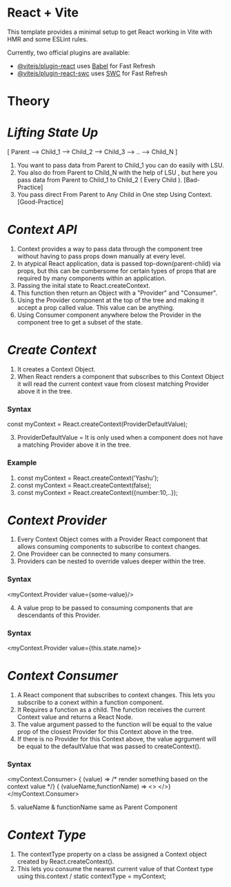 # React + Vite

This template provides a minimal setup to get React working in Vite with HMR and some ESLint rules.

Currently, two official plugins are available:

- [@vitejs/plugin-react](https://github.com/vitejs/vite-plugin-react/blob/main/packages/plugin-react/README.md) uses [Babel](https://babeljs.io/) for Fast Refresh
- [@vitejs/plugin-react-swc](https://github.com/vitejs/vite-plugin-react-swc) uses [SWC](https://swc.rs/) for Fast Refresh


# Theory

# _Lifting State Up_

[ Parent --> Child_1 --> Child_2 --> Child_3 --> .. --> Child_N ]

1. You want to pass data from Parent to Child_1 you can do easily with LSU.
2. You also do from Parent to Child_N with the help of LSU , but here you pass data from Parent to Child_1 to Child_2 ( Every Child ). [Bad-Practice]
3. You pass direct From Parent to Any Child in One step Using Context. [Good-Practice]

# _Context API_

1. Context provides a way to pass data through the component tree without having to pass props down manually at every level.
2. In atypical React application, data is passed top-down(parent-child) via props, but this can be cumbersome for certain types of props that are required by many components within an application.
3. Passing the inital state to React.createContext. 
4. This function then return an Object with a "Provider" and "Consumer".
5. Using the Provider component at the top of the tree and making it accept a prop called value. This value can be anything.
6. Using Consumer component anywhere below the Provider in the component tree to get a subset of the state.

# _Create Context_

1. It creates a Context Object.
2. When React renders a component that subscribes to this Context Object it will read the current context vaue from closest matching Provider above it in the tree.

<h3>Syntax</h3>

const myContext = React.createContext(ProviderDefaultValue);

3. ProviderDefaultValue = It is only used when a component does not have a matching Provider above it in the tree.

<h3>Example</h3>

1. const myContext = React.createContext('Yashu');
2. const myContext = React.createContext(false);
3. const myContext = React.createContext({number:10,..});

# _Context Provider_

1. Every Context Object comes with a Provider React component that allows consuming components to subscribe to context changes.
2. One Provideer can be connected to many consumers.
3. Providers can be nested to override values deeper within the tree.

<h3>Syntax</h3>

<myContext.Provider value={some-value}/>

4. A value prop to be passed to consuming components that are descendants of this Provider.

<h3>Syntax</h3>

<myContext.Provider value={this.state.name}>

# _Context Consumer_

1. A React component that subscribes to context changes. This lets you subscribe to a conext within a function component.
2. It Requires a function as a child. The function receives the current Context value and returns a React Node.
3. The value  argument passed to the function will be equal to the value prop of the closest Provider for this Context above in the tree.
4. If there is no Provider for this Context above, the value agrgument will be equal to the defaultValue that was passed to createContext().

<h3>Syntax</h3>

<myContext.Consumer>
    { (value) => /* render something based on the context value */}
    { (valueName,functionName) => <> </>}
</myContext.Consumer>       

5. valueName & functionName same as Parent Component 

# _Context Type_

1. The contextType property on a class be assigned a Context object created by React.createContext().
2. This lets you consume the nearest current value of that Context type using this.context / static contextType = myContext;
